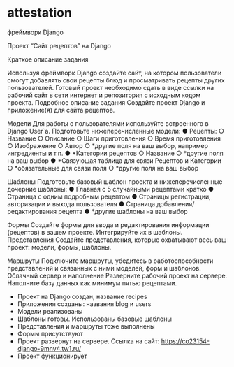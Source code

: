 # attestation
фреймворк Django

Проект “Сайт рецептов” на Django

Краткое описание задания

Используя фреймворк Django создайте сайт, на котором пользователи смогут
добавлять свои рецепты блюд и просматривать рецепты других пользователей.
Готовый проект необходимо сдать в виде ссылки на рабочий сайт в сети интернет и
репозитория с исходным кодом проекта.
Подробное описание задания
Создайте проект Django и приложение(я) для сайта рецептов.


Модели
Для работы с пользователями используйте встроенного в Django User`a.
Подготовьте нижеперечисленные модели:
● Рецепты:
○ Название
○ Описание
○ Шаги приготовления
○ Время приготовления
○ Изображение
○ Автор
○ *другие поля на ваш выбор, например ингредиенты и т.п.
● *Категории рецептов
○ Название
○ *другие поля на ваш выбор
● *Связующая таблица для связи Рецептов и Категории
○ *обязательные для связи поля
○ *другие поля на ваш выбор

Шаблоны
Подготовьте базовый шаблон проекта и нижеперечисленные дочерние шаблоны:
● Главная с 5 случайными рецептами кратко
● Страница с одним подробным рецептом
● Страницы регистрации, авторизации и выхода пользователя
● Страница добавления/редактирования рецепта
● *другие шаблоны на ваш выбор

Формы
Создайте формы для ввода и редактирования информации (рецептов) в вашем
проекте. Интегрируйте их в шаблоны.
Представления
Создайте представления, которые охватывают весь ваш проект: модели, формы,
шаблоны.

Маршруты
Подключите маршруты, убедитесь в работоспособности представлений и связанных
с ними моделей, форм и шаблонов.
Облачный сервер и наполнение
Разверните рабочий проект на сервере. Наполните базу данных как минимум пятью
рецептами.

+ Проект на Django создан, название recipes
+ Приложения созданы: названия blog и users
+ Модели реализованы
+ Шаблоны готовы. Использованы базовые шаблоны
+ Представления и маршруты тоже выполнены
+ Формы присутствуют
+ Проект развернут на сервере. Ссылка на сайт: https://co23154-django-9mnv4.tw1.ru/
+ Проект функционирует